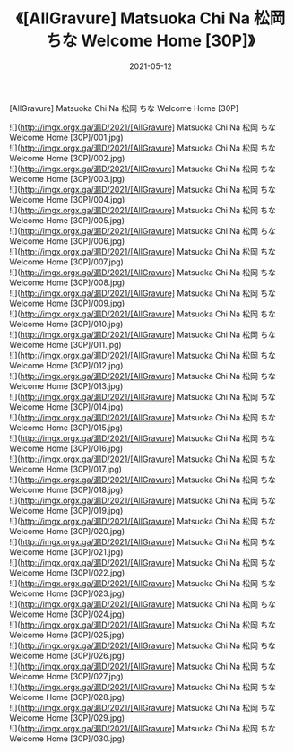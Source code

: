 ﻿---
layout: post
title:  《[AllGravure] Matsuoka Chi Na 松岡 ちな Welcome Home [30P]》
date:   2021-05-12
img: http://imgx.orgx.ga/漏D/2021/[AllGravure] Matsuoka Chi Na 松岡 ちな Welcome Home [30P]/000.jpg
categories: [美女, 清纯, 唯美]
---

[AllGravure] Matsuoka Chi Na 松岡 ちな Welcome Home [30P]

  ![](http://imgx.orgx.ga/漏D/2021/[AllGravure] Matsuoka Chi Na 松岡 ちな Welcome Home [30P]/001.jpg) <br> ![](http://imgx.orgx.ga/漏D/2021/[AllGravure] Matsuoka Chi Na 松岡 ちな Welcome Home [30P]/002.jpg) <br> ![](http://imgx.orgx.ga/漏D/2021/[AllGravure] Matsuoka Chi Na 松岡 ちな Welcome Home [30P]/003.jpg) <br> ![](http://imgx.orgx.ga/漏D/2021/[AllGravure] Matsuoka Chi Na 松岡 ちな Welcome Home [30P]/004.jpg) <br> ![](http://imgx.orgx.ga/漏D/2021/[AllGravure] Matsuoka Chi Na 松岡 ちな Welcome Home [30P]/005.jpg) <br> ![](http://imgx.orgx.ga/漏D/2021/[AllGravure] Matsuoka Chi Na 松岡 ちな Welcome Home [30P]/006.jpg) <br> ![](http://imgx.orgx.ga/漏D/2021/[AllGravure] Matsuoka Chi Na 松岡 ちな Welcome Home [30P]/007.jpg) <br> ![](http://imgx.orgx.ga/漏D/2021/[AllGravure] Matsuoka Chi Na 松岡 ちな Welcome Home [30P]/008.jpg) <br> ![](http://imgx.orgx.ga/漏D/2021/[AllGravure] Matsuoka Chi Na 松岡 ちな Welcome Home [30P]/009.jpg) <br> ![](http://imgx.orgx.ga/漏D/2021/[AllGravure] Matsuoka Chi Na 松岡 ちな Welcome Home [30P]/010.jpg) <br> ![](http://imgx.orgx.ga/漏D/2021/[AllGravure] Matsuoka Chi Na 松岡 ちな Welcome Home [30P]/011.jpg) <br> ![](http://imgx.orgx.ga/漏D/2021/[AllGravure] Matsuoka Chi Na 松岡 ちな Welcome Home [30P]/012.jpg) <br> ![](http://imgx.orgx.ga/漏D/2021/[AllGravure] Matsuoka Chi Na 松岡 ちな Welcome Home [30P]/013.jpg) <br> ![](http://imgx.orgx.ga/漏D/2021/[AllGravure] Matsuoka Chi Na 松岡 ちな Welcome Home [30P]/014.jpg) <br> ![](http://imgx.orgx.ga/漏D/2021/[AllGravure] Matsuoka Chi Na 松岡 ちな Welcome Home [30P]/015.jpg) <br> ![](http://imgx.orgx.ga/漏D/2021/[AllGravure] Matsuoka Chi Na 松岡 ちな Welcome Home [30P]/016.jpg) <br> ![](http://imgx.orgx.ga/漏D/2021/[AllGravure] Matsuoka Chi Na 松岡 ちな Welcome Home [30P]/017.jpg) <br> ![](http://imgx.orgx.ga/漏D/2021/[AllGravure] Matsuoka Chi Na 松岡 ちな Welcome Home [30P]/018.jpg) <br> ![](http://imgx.orgx.ga/漏D/2021/[AllGravure] Matsuoka Chi Na 松岡 ちな Welcome Home [30P]/019.jpg) <br> ![](http://imgx.orgx.ga/漏D/2021/[AllGravure] Matsuoka Chi Na 松岡 ちな Welcome Home [30P]/020.jpg) <br> ![](http://imgx.orgx.ga/漏D/2021/[AllGravure] Matsuoka Chi Na 松岡 ちな Welcome Home [30P]/021.jpg) <br> ![](http://imgx.orgx.ga/漏D/2021/[AllGravure] Matsuoka Chi Na 松岡 ちな Welcome Home [30P]/022.jpg) <br> ![](http://imgx.orgx.ga/漏D/2021/[AllGravure] Matsuoka Chi Na 松岡 ちな Welcome Home [30P]/023.jpg) <br> ![](http://imgx.orgx.ga/漏D/2021/[AllGravure] Matsuoka Chi Na 松岡 ちな Welcome Home [30P]/024.jpg) <br> ![](http://imgx.orgx.ga/漏D/2021/[AllGravure] Matsuoka Chi Na 松岡 ちな Welcome Home [30P]/025.jpg) <br> ![](http://imgx.orgx.ga/漏D/2021/[AllGravure] Matsuoka Chi Na 松岡 ちな Welcome Home [30P]/026.jpg) <br> ![](http://imgx.orgx.ga/漏D/2021/[AllGravure] Matsuoka Chi Na 松岡 ちな Welcome Home [30P]/027.jpg) <br> ![](http://imgx.orgx.ga/漏D/2021/[AllGravure] Matsuoka Chi Na 松岡 ちな Welcome Home [30P]/028.jpg) <br> ![](http://imgx.orgx.ga/漏D/2021/[AllGravure] Matsuoka Chi Na 松岡 ちな Welcome Home [30P]/029.jpg) <br> ![](http://imgx.orgx.ga/漏D/2021/[AllGravure] Matsuoka Chi Na 松岡 ちな Welcome Home [30P]/030.jpg) <br>